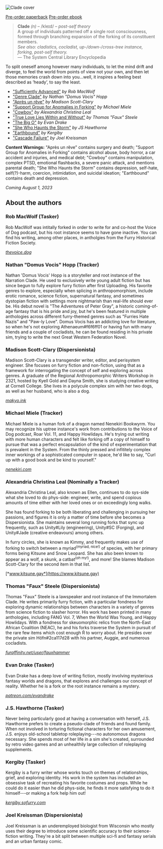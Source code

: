 ---
---

![Clade cover](/cover.png)

<p class="buy">
<a href="https://makyo-ink.square.site/product/clade-a-post-self-anthology/15?cp=true&sa=true&sbp=false&q=false" target="_blank">Pre-order paperback</a>
<a href="https://makyo.itch.io/clade">Pre-order ebook</a>
</p>

> **Clade** *(n)* – <span class="ipa">/kleɪd/</span> – *post-self theory*  
> A group of individuals patterned off a single root consciousness, formed through branching expansion of the forking of its constituent members.  
> *See also: cladistics, cocladist, up-/down-/cross-tree instance, forking, post-self theory.*  
> — The System Central Library Encyclopedia

To split oneself among however many individuals, to let the mind drift and diverge, to feel the world from points of view not your own, and then let those memories crash down into you…well, it inspires a feeling best described as ‘heady’, to say the least.

* ["Sufficiently Advanced"](/sufficiently-advanced) *by Rob MacWolf*
* ["Genre Clade"](/genre-clade) *by Nathan "Domus Vocis" Hopp*
* ["Après un rêve"](/apres-un-reve) *by Madison Scott-Clary*
* ["Support Group for Anomalies in Forking"](/sgaf) *by Michael Miele*
* ["Cowboy"](/cowboy) *by Alexandria Christina Leal*
* ["True Love Lies Within and Without"](/true-love-lies-within-and-without) *by Thomas "Faux" Steele*
* ["The Big O"](/the-big-o) *by Evan Drake*
* ["She Who Haunts the Storm"](/she-who-haunts-the-storm) *by JS Hawthorne*
* ["Earthbound"](/earthbound) *by Kergiby*
* ["Cascade Failure"](/cascade-failure) *by Joel Kreissman*

**Content Warnings:** "Après un rêve" contains surgery and death; "Support Group for Anomalies in Forking" contains alcohol abuse, body horror, a car accident and injuries, and medical debt; "Cowboy" contains manipulation, complex PTSD, emotional flashbacks, a severe panic attack, and mentions parental death; "She Who Haunts the Storm" contains depression, self-hate, self(?)-harm, coercion, intimidation, and suicidal ideation; "Earthbound" contains death and depression.

*Coming August 1, 2023*

## About the authors

### Rob MacWolf (Tasker) 

Rob MacWolf was intitally forked in order to write for and co-host the Voice of Dog podcast, but his root instance seems to have gone inactive. You can find his writing, among other places, in antholgies from the Furry Historical Fiction Society.

[*thevoice.dog*](https://thevoice.dog)

### Nathan "Domus Vocis" Hopp (Tracker) 

Nathan 'Domus Vocis' Hopp is a storyteller and root instance of the Narration Clade. He used to exclusively write young adult fiction but has since begun to fully explore furry fiction after first Uploading. His favorite genres to explore, especially when splicing in anthropomorphism, include erotic romance, science fiction, supernatural fantasy, and sometimes dystopian fiction with settings more nightmarish than real-life should ever be. His debut novel is "The Adventures of Peter Gray", a historic coming-of-age fantasy that is his pride and joy, but he's been featured in multiple anthologies across different furry-themed genres such as "Furries Hate Nazis" and "Paw-ly Love". Domus Vocis has an addicting love for literature, so when he's not exploring Athenaeum#f6f6ff01 or having fun with many friends and a couple of cocladists, he can be found residing in his private sim, trying to write the next Great Western Federation Novel.

### Madison Scott-Clary (Dispersionista) 

Madison Scott-Clary is a transgender writer, editor, and perisystem engineer. She focuses on furry fiction and non-fiction, using that as a framework for interrogating the concept of self and exploring across genres. A graduate of the Regional Anthropomorphic Writers Workshop in 2321, hosted by Kyell Gold and Dayna Smith, she is studying creative writing at Cornell College. She lives in a polycule complex sim with her two dogs, as well as her husband, who is also a dog.

[*makyo.ink*](https://makyo.ink)

### Michael Miele (Tracker) 

Michael Miele is a human fork of a dragon named Nenekiri Bookwyrm. You may recognize his uptree instance's work from contributions to the Voice of Dog podcast, Roar Vol. 11, and Happy Howlidays. He's trying out writing with more human characters and felt like forking off a copy of himself to pursue that was a perfect encapsulation of the kind of experimentation that is prevalent in the System. From the thinly pressed and infititely complex inner workings of a sophisticated computer in space, he'd like to say, "Curl up with a good book and be kind to yourself."

[*nenekiri.com*](https://nenekiri.com)

### Alexandria Christina Leal (Nominally a Tracker) 

Alexandria Christina Leal, also known as Ellen, continues to do sys-side what she loved to do phys-side: engineer, write, and spend copious amounts of time either with her loved ones or on exceedingly long walks.

She has found forking to be both liberating and challenging in pursuing her passions, and figures it is only a matter of time before she becomes a Dispersionista. She maintains several long running forks that sync up frequently, such as Unity#Lily (engineering), Unity#SC (Forging), and Unity#Jade (creative endeavours) among others.

In furry circles, she is known as Kimmy, and frequently makes use of forking to switch between a myriad<sup>(myriad, nice!)</sup> of species, with her primary forms being Kitsune and Snow Leopard. She has also been known to appear as a wolf, a skunk, a catbat<sup>(oh my!)</sup>, and more! She blames Madison Scott-Clary for the second item in that list.

[*www.kitsune.gay*](https://www.kitsune.gay)

### Thomas "Faux" Steele (Dispersionista) 

Thomas "Faux" Steele is a lawspeaker and root instance of the Immortalem Clade. He writes primarily furry fiction, with a particular fondness for exploring dynamic relationships between characters in a variety of genres from science fiction to slasher horror. His work has been printed in many anthologies, including FANG Vol. 7, When the World Was Young, and Happy Howlidays. With a fondness for skeuomorphic relics from the North-East African Coalition (NEAC), he and his forks traverse the System in pursuit of the rare few items which cost enough Ŕ to worry about. He presides over the private sim Höfn#2ca117d28 with his partner, Auggie, and numerous cocladists.

[*furaffinity.net/user/fauxhammer*](https://furaffinity.net/user/fauxhammer)

### Evan Drake (Tasker) 

Evan Drake has a deep love of writing fiction, mostly involving mysterious fantasy worlds and dragons, that explores and challenges our concept of reality. Whether he is a fork or the root instance remains a mystery.

[*patreon.com/evandrake*](https://patreon.com/evandrake)

### J.S. Hawthorne (Tasker) 

Never being particularly good at having a conversation with herself, J.S. Hawthorne prefers to create a pseudo-clade of friends and found family. When not involved in torturing fictional characters for her own amusement, J.S. enjoys old-school tabletop roleplaying---no autonomous dragons necessary. She spends most of her life in a sim she's created, surrounded by retro video games and an unhealthily large collection of roleplaying supplements.

### Kergiby (Tasker) 

Kergiby is a furry writer whose works touch on themes of relationships, grief, and exploring identity. His work in the system has included an obsessive task of recreating his favorite costumes and props. While he could do it easier than he did phys-side, he finds it more satisfying to do it himself---or making a fork help him out!

[*kergiby.sofurry.com*](https://kergiby.sofurry.com)

### Joel Kreissman (Dispersionista) 

Joel Kreissman is an underemployed biologist from Wisconsin who mostly uses their degree to introduce some scientific accuracy to their science-fiction writing. They're a bit split between multiple sci-fi and fantasy serials and an urban fantasy comic.

